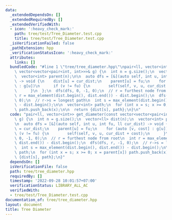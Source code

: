 ```yaml
---
data:
  _extendedDependsOn: []
  _extendedRequiredBy: []
  _extendedVerifiedWith:
  - icon: ':heavy_check_mark:'
    path: tree/test/Tree_Diameter.test.cpp
    title: tree/test/Tree_Diameter.test.cpp
  _isVerificationFailed: false
  _pathExtension: hpp
  _verificationStatusIcon: ':heavy_check_mark:'
  attributes:
    links: []
  bundledCode: "#line 1 \"tree/tree_diameter.hpp\"\npair<ll, vector<int>> get_diameter(const\
    \ vector<vector<pair<int, int>>>& g) {\n  int n = g.size();\n  vector<ll> dist(n);\n\
    \  vector<int> parent(n);\n\n  auto dfs = [&](auto self, int u, int fu, ll cur_dist)\
    \ -> void {\n    dist[u] = cur_dist;\n    parent[u] = fu;\n    for (auto [v, cost]\
    \ : g[u])\n      if (v != fu) {\n        self(self, v, u, cur_dist + cost);\n\
    \      }\n  };\n  dfs(dfs, 0, -1, 0);\n  // r = furthest node from root\n  int\
    \ r = max_element(dist.begin(), dist.end()) - dist.begin();\n  dfs(dfs, r, -1,\
    \ 0);\n  // r->s = longest path\n  int s = max_element(dist.begin(), dist.end())\
    \ - dist.begin();\n\n  vector<int> path;\n  for (int x = s; x >= 0; x = parent[x])\
    \ path.push_back(x);\n\n  return {dist[s], path};\n}\n"
  code: "pair<ll, vector<int>> get_diameter(const vector<vector<pair<int, int>>>&\
    \ g) {\n  int n = g.size();\n  vector<ll> dist(n);\n  vector<int> parent(n);\n\
    \n  auto dfs = [&](auto self, int u, int fu, ll cur_dist) -> void {\n    dist[u]\
    \ = cur_dist;\n    parent[u] = fu;\n    for (auto [v, cost] : g[u])\n      if\
    \ (v != fu) {\n        self(self, v, u, cur_dist + cost);\n      }\n  };\n  dfs(dfs,\
    \ 0, -1, 0);\n  // r = furthest node from root\n  int r = max_element(dist.begin(),\
    \ dist.end()) - dist.begin();\n  dfs(dfs, r, -1, 0);\n  // r->s = longest path\n\
    \  int s = max_element(dist.begin(), dist.end()) - dist.begin();\n\n  vector<int>\
    \ path;\n  for (int x = s; x >= 0; x = parent[x]) path.push_back(x);\n\n  return\
    \ {dist[s], path};\n}"
  dependsOn: []
  isVerificationFile: false
  path: tree/tree_diameter.hpp
  requiredBy: []
  timestamp: '2022-09-28 10:01:57+07:00'
  verificationStatus: LIBRARY_ALL_AC
  verifiedWith:
  - tree/test/Tree_Diameter.test.cpp
documentation_of: tree/tree_diameter.hpp
layout: document
title: Tree Diameter
---
```

